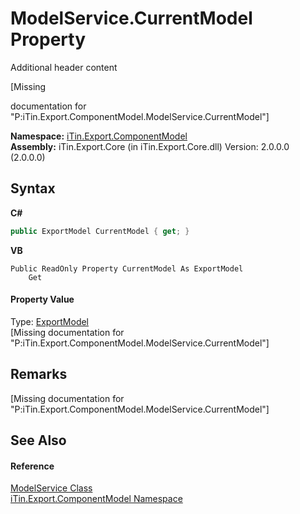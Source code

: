# ModelService.CurrentModel Property 
Additional header content 

\[Missing <summary> documentation for "P:iTin.Export.ComponentModel.ModelService.CurrentModel"\]

**Namespace:**&nbsp;<a href="N_iTin_Export_ComponentModel">iTin.Export.ComponentModel</a><br />**Assembly:**&nbsp;iTin.Export.Core (in iTin.Export.Core.dll) Version: 2.0.0.0 (2.0.0.0)

## Syntax

**C#**<br />
``` C#
public ExportModel CurrentModel { get; }
```

**VB**<br />
``` VB
Public ReadOnly Property CurrentModel As ExportModel
	Get
```


#### Property Value
Type: <a href="T_iTin_Export_Model_ExportModel">ExportModel</a><br />\[Missing <value> documentation for "P:iTin.Export.ComponentModel.ModelService.CurrentModel"\]

## Remarks
\[Missing <remarks> documentation for "P:iTin.Export.ComponentModel.ModelService.CurrentModel"\]

## See Also


#### Reference
<a href="T_iTin_Export_ComponentModel_ModelService">ModelService Class</a><br /><a href="N_iTin_Export_ComponentModel">iTin.Export.ComponentModel Namespace</a><br />